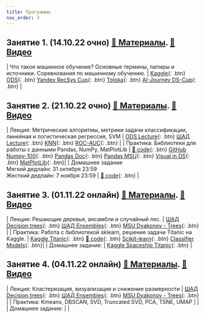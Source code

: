 ```yaml
---
title: Программа
nav_order: 3
---
```



## Занятие 1. (14.10.22 очно) [📄 Материалы](https://drive.google.com/file/d/1dchEBxvrT6ZRwBekoA0JqWjKvVM1rn4n/view?usp=sharing). [📼 Видео](https://drive.google.com/file/d/1cuyt3deAnL8jWqNuCMNMQjbom5CivphH/view?usp=sharing)

| Что такое машинное обучение? Основные термины, папиры и источники. Соревнования по машинному обучению. | [Kaggle](https://www.kaggle.com/){: .btn} [ODS](https://ods.ai/){: .btn} [Yandex RecSys Cup](https://yandex.ru/cup/ml/?utm_source=yandex&utm_medium=post&utm_campaign=ya_cup){: .btn} [Toloka](https://toloka.ai/challenges/wsdm2023/){: .btn} [AI-Journey DS-Cup](https://dsworks.ru/){: .btn} |

## Занятие 2. (21.10.22 очно) [📄 Материалы](https://drive.google.com/file/d/11EksZgx75O4MBKQnBCf5o7QlVdl4yPfP/view?usp=sharing). [📼 Видео](https://drive.google.com/file/d/1_tHdRpz8n0FUAfKyf1rN_Vs_Re-G8FnV/view?usp=sharing)

| Лекция: Метрические алгоритмы, метрики задачи классификации, линейная и логистическая регрессия, SVM    | [ODS Lecture](https://habr.com/ru/company/ods/blog/323890/){: .btn} [ШАД Lecture](https://ml-handbook.ru/chapters/linear_models/intro){: .btn} [KNN](https://ml-handbook.ru/chapters/metric_based/intro){: .btn} [ROC-AUC](https://alexanderdyakonov.wordpress.com/2017/07/28/auc-roc-%D0%BF%D0%BB%D0%BE%D1%89%D0%B0%D0%B4%D1%8C-%D0%BF%D0%BE%D0%B4-%D0%BA%D1%80%D0%B8%D0%B2%D0%BE%D0%B9-%D0%BE%D1%88%D0%B8%D0%B1%D0%BE%D0%BA/){: .btn} |
| Практика: Библиотеки для работы с данными Pandas, NumPy, MatPlotLib | [🐍 code](https://colab.research.google.com/drive/1B-rl3OCdgR_9Uj8wL8vZGDKT_qY_DdSE?usp=sharing){: .btn} [GitHub Numpy-100](https://github.com/rougier/numpy-100){: .btn} [Pandas Doc](https://github.com/pandas-dev/pandas/blob/main/doc/cheatsheet/Pandas_Cheat_Sheet.pdf){: .btn} [Pandas MSU](https://alexanderdyakonov.wordpress.com/2015/11/06/%D0%B7%D0%BD%D0%B0%D0%BA%D0%BE%D0%BC%D1%81%D1%82%D0%B2%D0%BE-%D1%81-pandas-%D1%81%D0%BB%D0%B0%D0%B9%D0%B4%D1%8B/){: .btn} [Visual in DS](https://habr.com/ru/company/ods/blog/323210/){: .btn} [MatPlotLib](https://gihttps://matplotlib.org/stable/index.html){: .btn}|
| Домашнее задание <br> Мягкий дедлайн: 31 октября 23:59 <br> Жесткий дедлайн: 7 ноября 23:59 | [🐍 code](https://colab.research.google.com/drive/14mc1j0DZ_fyfC-HyUbe25Omh6OeAA-lu?usp=sharing){: .btn} |

## Занятие 3. (01.11.22 онлайн) [📄 Материалы](https://drive.google.com/file/d/1ePen4GvhmiudPK4AKtU0s-ExTX3wtQh6/view?usp=share_link). [📼 Видео](https://drive.google.com/file/d/1_6YoHDvK7P-NBoJ_G30CfrlR0fUr2T08/view?usp=share_link)

| Лекция: Решающие деревья, ансамбли и случайный лес. | [ШАД Decision trees](https://ml-handbook.ru/chapters/decision_tree/intro){: .btn} [ШАД Ensembles](https://ml-handbook.ru/chapters/ensembles/intro){: .btn} [MSU Dyakonov - Trees](https://github.com/Dyakonov/MSUML/blob/main/2021autumn/ML062_tree_202113a.pdf){: .btn} |
| Практика: Работа с библиотекой sklearn, решение задачи Titanic на Kaggle. | [Kaggle Titanic](https://www.kaggle.com/competitions/titanic/){: .btn} [🐍 code](https://colab.research.google.com/drive/1VJstcoGaEYLekTIB4mqu_J2Fm0avTQvO?usp=sharing){: .btn} [Scikit-learn](https://scikit-learn.org/stable/index.html){: .btn} [Classifier Models](https://scikit-learn.org/stable/auto_examples/classification/plot_classifier_comparison.html#sphx-glr-auto-examples-classification-plot-classifier-comparison-py){: .btn}|
| Домашнее задание: | [Kaggle Spaceship Titanic](https://www.kaggle.com/competitions/spaceship-titanic){: .btn} |

## Занятие 4. (04.11.22 онлайн) [📄 Материалы](). [📼 Видео]()

| Лекция: Кластеризация, визуализация и снижение размерности | [ШАД Decision trees](https://ml-handbook.ru/chapters/decision_tree/intro){: .btn} [ШАД Ensembles](https://ml-handbook.ru/chapters/ensembles/intro){: .btn} [MSU Dyakonov - Trees](https://github.com/Dyakonov/MSUML/blob/main/2021autumn/ML062_tree_202113a.pdf){: .btn} |
| Практика: Kmeans, DBSCAN, SVD, Truncated SVD, PCA, TSNE, UMAP | |
| Домашнее задание: |  |


<!-- ## Занятие 3. [📄 Материалы](/presentations/3.pdf). [📝 Записи](/notes/3.pdf). [📼 Видео](https://drive.google.com/file/d/15d-0yc90-BNrKZjs_ILVQ8gA8A0dUWF8/view?usp=sharing)

| Выпуклость. Выпуклые множества.   | Практика: выпуклость. Выпуклые множества в практических задачах. [🐍 code](https://colab.research.google.com/github/MerkulovDaniil/sber219/blob/main/notebooks/3_1.ipynb){: .btn}      |
| Выпуклые функции. Сильно выпуклые функции.    | Практика: выпуклые функции. Сильно выпуклые функции. [🐍 code](https://colab.research.google.com/github/MerkulovDaniil/sber219/blob/main/notebooks/3_2.ipynb){: .btn}      |

## Занятие 4. [📄 Материалы](/presentations/4.pdf). [📝 Записи](/notes/4.pdf). [📼 Видео](https://drive.google.com/file/d/1NJV6zKCB33lKIHoiPUSiRzBtpEQVDf4U/view?usp=sharing)

| Портфельная теория Марковица. | Практика: оптимизация финансового портфеля на примере реальных данных фондового рынка.  [🐍 code](https://colab.research.google.com/github/MerkulovDaniil/sber219/blob/main/notebooks/4_1.ipynb){: .btn} |
| Методы нулевого порядка и примеры задач глобальной оптимизации.  [🐍 code](https://colab.research.google.com/github/MerkulovDaniil/sber219/blob/main/notebooks/4_01.ipynb){: .btn} <br /> Демонстрация nevergrad  [🐍 code](https://colab.research.google.com/github/MerkulovDaniil/sber219/blob/main/notebooks/4_02.ipynb){: .btn} и optuna  [🐍 code](https://colab.research.google.com/github/MerkulovDaniil/sber219/blob/main/notebooks/4_03.ipynb){: .btn} | Практика: подбор гиперпараметров модели машинного обучения в Keras с помощью Optuna. [🐍 code](https://colab.research.google.com/github/MerkulovDaniil/sber219/blob/main/notebooks/4_2.ipynb){: .btn}      |

## Занятие 5. [📄 Материалы](/presentations/5.pdf). [📝 Записи](/notes/5.pdf). [📼 Видео](https://drive.google.com/file/d/1zYx2hhjwVv4W4X5vkcY4L6Z6xD08q2n6/view?usp=sharing)

| Условия оптимальности: безусловная оптимизация и оптимизация с ограничениями типа равенств. | Практика: аналитическое решение задач оптимизации.  [🐍 code](https://colab.research.google.com/github/MerkulovDaniil/sber219/blob/main/notebooks/5_1.ipynb){: .btn} |
| Условия оптимальности: оптимизация с ограничениями типа неравенств. Условия Каруша-Куна-Таккера | Практика: решение задачи наименьших квадратов. [🐍 code](https://colab.research.google.com/github/MerkulovDaniil/sber219/blob/main/notebooks/5_2.ipynb){: .btn}      |
| Концепция методов барьерных и штрафных функций.  | Практика: Ridge и Lasso регрессии как задачи оптимизации. [🐍 code](https://colab.research.google.com/github/MerkulovDaniil/sber219/blob/main/notebooks/5_3.ipynb){: .btn}      |

## Занятие 6. [📄 Материалы](/presentations/6.pdf). [📝 Записи](/notes/6.pdf). [📼 Видео](https://drive.google.com/file/d/1Rm20gIeXHaRbm4FyFKVS_3rOoM_7wsEk/view?usp=sharing)

| Градиентный спуск. [🐍 code](https://colab.research.google.com/github/MerkulovDaniil/sber219/blob/main/notebooks/6_01.ipynb){: .btn} | Практика: Одномерный поиск для выбора гиперпараметров модели машинного обучения. Реализация метода градиентного спуска и иследование его численных свойств на задаче выбора оптимальных координат. [🐍 code](https://colab.research.google.com/github/MerkulovDaniil/sber219/blob/main/notebooks/6_1.ipynb){: .btn} |
| Субградиент. Субдифференциал.  [🐍 code](https://colab.research.google.com/github/MerkulovDaniil/sber219/blob/main/notebooks/6_02.ipynb){: .btn} | Практика: Подсчет субградиентов. [🐍 code](https://colab.research.google.com/github/MerkulovDaniil/sber219/blob/main/notebooks/6_2.ipynb){: .btn}
| Метод проекции субградиента. [🐍 code](https://colab.research.google.com/github/MerkulovDaniil/sber219/blob/main/notebooks/6_03.ipynb){: .btn} | Практика: Support Vector Machine как задача оптимизации. Lasso regression. [🐍 code](https://colab.research.google.com/github/MerkulovDaniil/sber219/blob/main/notebooks/6_3.ipynb){: .btn} |

## Занятие 7. [📄 Материалы](/presentations/7.pdf). [📝 Записи](/notes/7.pdf). [📼 Видео](https://drive.google.com/file/d/1njnppnsmERzbmLJm1wk1s2tlVtOfudWc/view?usp=sharing)

| Метод сопряженных градиентов. [🐍 code](https://colab.research.google.com/github/MerkulovDaniil/sber219/blob/main/notebooks/7_01.ipynb){: .btn} | Практика: исследование сходимости метода сопряженных градиентов и изучение техники предобуславливателей. [🐍 code](https://colab.research.google.com/github/MerkulovDaniil/sber219/blob/main/notebooks/7_1.ipynb){: .btn} |
| Метод Ньютона. [🐍 code](https://colab.research.google.com/github/MerkulovDaniil/sber219/blob/main/notebooks/7_02.ipynb){: .btn} | Практика: реализация демпфированного метода Ньютона. Исследование сходимости. Сравнение с другими методами. [🐍 code](https://colab.research.google.com/github/MerkulovDaniil/sber219/blob/main/notebooks/7_2.ipynb){: .btn}
| Квазиньютоновские методы. | Практика: бенчмаркинг квазиньютоновских методов. [🐍 code](https://colab.research.google.com/github/MerkulovDaniil/sber219/blob/main/notebooks/7_3.ipynb){: .btn} |

## Занятие 8. [📄 Материалы](/presentations/8.pdf). [📝 Записи](/notes/8.pdf). [📼 Видео](https://drive.google.com/file/d/1IRy7fXv5MrlRSBoIsfK8qjDAyHBBfL80/view?usp=sharing)

| Задача линейного программирования. [🐍 code](https://colab.research.google.com/github/MerkulovDaniil/sber219/blob/main/notebooks/8_01.ipynb){: .btn} | Практика: построение простейшей рекомендательной системы для просмотра TED видеороликов как задача линейного программирования. Практика с библиотекой pulp. [🐍 code](https://colab.research.google.com/github/MerkulovDaniil/sber219/blob/main/notebooks/8_1.ipynb){: .btn} |
| Симплекс метод. | Практика: планирование производства как задача линейного программирования в PyOMO. Blending problem. [🐍 code](https://colab.research.google.com/github/MerkulovDaniil/sber219/blob/main/notebooks/8_2.ipynb){: .btn}
| Введение в Mixed Integer Programming. | Практика: реализация решения задачи о рюкзаке и о расстановке королев на шахматной доске. [🐍 code](https://colab.research.google.com/github/MerkulovDaniil/sber219/blob/main/notebooks/8_3.ipynb){: .btn} |

## Занятие 9. [📄 Материалы](/presentations/9.pdf). [📝 Записи](/notes/9.pdf). [📼 Видео](https://drive.google.com/file/d/1UliazigFZSMDRt9wxD-fx5l3T7KxNVsP/view?usp=sharing)

| Метод стохастического градиентного спуска. Батчи, эпохи, расписания. [🐍 code](https://colab.research.google.com/github/MerkulovDaniil/sber219/blob/main/notebooks/9_01.ipynb){: .btn} | Практика: исследование сходимости SGD. Подбор гиперпараметров. [🐍 code](https://colab.research.google.com/github/MerkulovDaniil/sber219/blob/main/notebooks/9_1.ipynb){: .btn} |
| Nesterov Momentum и Polyak Momentum. Ускоренный градиентный метод. | Практика: исследование сходимости ускоренных методов в обучении нейронных сетей. 
| Адаптивные стохастические методы. Adam, RMSProp, AdaDelta. | Практика:  исследование сходимости адаптивных методов в обучении нейронных сетей. |

## Занятие 10. [📝 Записи](/notes/10.pdf). [📼 Видео](https://drive.google.com/file/d/1ct0hieIheron1fmCaM-9dWiS-V-2Nfvf/view?usp=sharing)

| Нейронные сети. | Практика: Дообучение нейронных сетей aka transfer learning. Neural style transfer. [🐍 code](https://colab.research.google.com/github/MerkulovDaniil/sber219/blob/main/notebooks/10_1.ipynb){: .btn} |
| Генеративные неронные сети. Специфика обучения. | Практика: использование GANов для обучения плотности распределения точек на плоскости. Генерация новых покемонов с помощью глубоких нейронных сетей. [🐍 code](https://colab.research.google.com/github/MerkulovDaniil/sber219/blob/main/notebooks/10_2.ipynb){: .btn} |
| Ландшафт функции потерь нейронной сети. | Практика: визуализация проекции функции потерь нейронной сети на прямую и плоскость. [🐍 code](https://colab.research.google.com/github/MerkulovDaniil/sber219/blob/main/notebooks/10_3.ipynb){: .btn} |
| Подведение итогов. Темы слушателей курса. |  [🐍 code](https://colab.research.google.com/github/MerkulovDaniil/sber219/blob/main/notebooks/10_4.ipynb){: .btn} | -->
